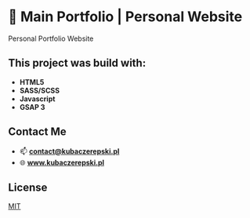 # :bust_in_silhouette: Main Portfolio | Personal Website
Personal Portfolio Website

## This project was build with:
- **HTML5**
- **SASS/SCSS**
- **Javascript**
- **GSAP 3**

## Contact Me
- 📫 **contact@kubaczerepski.pl**
- 🌐 **www.kubaczerepski.pl**
## License
[MIT](https://choosealicense.com/licenses/mit/)
